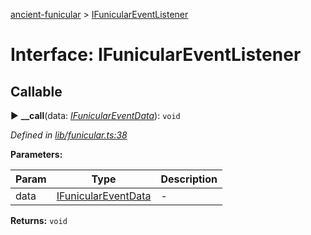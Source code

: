 [ancient-funicular](../README.md) > [IFunicularEventListener](../interfaces/ifuniculareventlistener.md)



# Interface: IFunicularEventListener

## Callable
► **__call**(data: *[IFunicularEventData](ifuniculareventdata.md)*): `void`



*Defined in [lib/funicular.ts:38](https://github.com/AncientSouls/Funicular/blob/677ce38/src/lib/funicular.ts#L38)*



**Parameters:**

| Param | Type | Description |
| ------ | ------ | ------ |
| data | [IFunicularEventData](ifuniculareventdata.md)   |  - |





**Returns:** `void`





